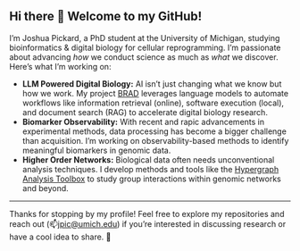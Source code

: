 ## Hi there 👋 Welcome to my GitHub!

I’m Joshua Pickard, a PhD student at the University of Michigan, studying bioinformatics & digital biology for cellular reprogramming. I’m passionate about advancing *how* we conduct science as much as *what* we discover. Here’s what I’m working on:

- **LLM Powered Digital Biology:** AI isn’t just changing what we know but how we work. My project [BRAD](https://github.com/Jpickard1/BRAD) leverages language models to automate workflows like information retrieval (online), software execution (local), and document search (RAG) to accelerate digital biology research.
- **Biomarker Observability:** With recent and rapic advancements in experimental methods, data processing has become a bigger challenge than acquisition. I’m working on observability-based methods to identify meaningful biomarkers in genomic data.
- **Higher Order Networks:** Biological data often needs unconventional analysis techniques. I develop methods and tools like the [Hypergraph Analysis Toolbox](https://hypergraph-analysis-toolbox.readthedocs.io/en/latest/index.html) to study group interactions within genomic networks and beyond.

---

Thanks for stopping by my profile! Feel free to explore my repositories and reach out (📫jpic@umich.edu) if you’re interested in discussing research or have a cool idea to share. 🚀


<!--
**Jpickard1/jpickard1** is a ✨ _special_ ✨ repository because its `README.md` (this file) appears on your GitHub profile.

Here are some ideas to get you started:

- 🔭 I’m currently working on ...
- 🌱 I’m currently learning ...
- 👯 I’m looking to collaborate on ...
- 🤔 I’m looking for help with ...
- 💬 Ask me about ...
- 📫 How to reach me: ...
- 😄 Pronouns: ...
- ⚡ Fun fact: ...

### 🌱 I’m Currently Learning
- Advanced symbolic computation techniques to handle high-complexity expressions without excessive memory use.
- Enhanced visualization techniques in Python, particularly with `matplotlib` and `seaborn` for clear, publication-quality graphs.
- Improving SLURM job management for large-scale computational experiments.

-->

